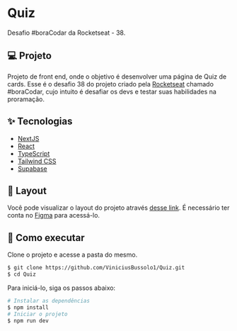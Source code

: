 # Quiz
Desafio #boraCodar da Rocketseat - 38.


## 💻 Projeto

Projeto de front end, onde o objetivo é desenvolver uma página de Quiz de cards. Esse é o desafio 38 do projeto criado pela <a href="https://www.rocketseat.com.br/">Rocketseat</a> chamado #boraCodar, cujo intuito é desafiar os devs e testar suas habilidades na proramação.

## ✨ Tecnologias

- [NextJS](https://nextjs.org/)
- [React](https://reactjs.org)
- [TypeScript](https://www.typescriptlang.org/)
- [Tailwind CSS](https://tailwindcss.com/)
- [Supabase](https://supabase.com/)

## 🔖 Layout

Você pode visualizar o layout do projeto através [desse link](https://www.figma.com/community/file/1286318215184825687). É necessário ter conta no [Figma](http://figma.com/) para acessá-lo.

## 🚀 Como executar

Clone o projeto e acesse a pasta do mesmo.

```bash
$ git clone https://github.com/ViniciusBussolo1/Quiz.git
$ cd Quiz
```

Para iniciá-lo, siga os passos abaixo:

```bash
# Instalar as dependências
$ npm install
# Iniciar o projeto
$ npm run dev
```